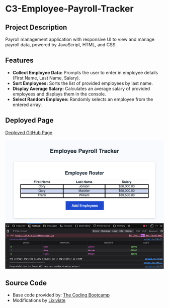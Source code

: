 # C3-Employee-Payroll-Tracker

## Project Description

Payroll management application with responsive UI to view and manage payroll data, powered by JavaScript, HTML, and CSS.

## Features

- **Collect Employee Data:** Prompts the user to enter in employee details (First Name, Last Name, Salary).
- **Sort Employees:** Sorts the list of provided employees by last name.
- **Display Average Salary:** Calculates an average salary of provided employees and displays them in the console.
- **Select Random Employee:** Randomly selects an employee from the entered array.

## Deployed Page

[Deployed GitHub Page]()

![Example Screenshot](./assets/images/example.png)

## Source Code

- Base code provided by: [The Coding Bootcamp](https://github.com/coding-boot-camp/curly-potato)
- Modifications by [Lixiviate](https://github.com/Lixiviate)
